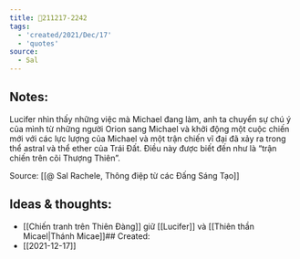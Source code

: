 ```yaml
---
title: 💬211217-2242
tags:
  - 'created/2021/Dec/17'
  - 'quotes'
source:
  - Sal
---
```


## Notes:
Lucifer nhìn thấy những việc mà Michael đang làm, anh ta chuyển sự chú ý của mình từ những người Orion sang Michael và khởi động một cuộc chiến mới với các lực lượng của Michael và một trận chiến vĩ đại đã xảy ra trong thể astral và thể ether của Trái Đất. Điều này được biết đến như là “trận chiến trên cõi Thượng Thiên”.

Source: [[@ Sal Rachele, Thông điệp từ các Đấng Sáng Tạo]]

## Ideas & thoughts:
- [[Chiến tranh trên Thiên Đàng]] giữ [[Lucifer]] và [[Thiên thần Micael|Thánh Micae]]## Created:
- [[2021-12-17]]
